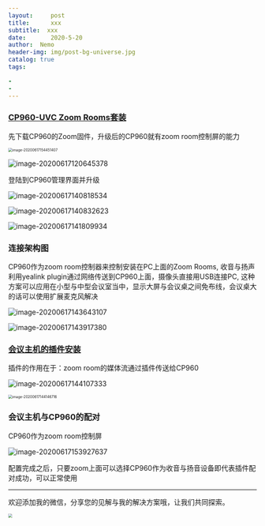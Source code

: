 ```yaml
---
layout:     post
title:      xxx
subtitle:  xxx
date:       2020-5-20
author:  Nemo
header-img: img/post-bg-universe.jpg
catalog: true
tags:

- 
- 
---
```




### [CP960-UVC Zoom Rooms套装](http://support.yealink.com/documentFront/forwardToDocumentDetailPage?documentId=303)

先下载CP960的Zoom固件，升级后的CP960就有zoom room控制屏的能力

<img src="https://cdn.jsdelivr.net/gh/tangx007/tangx007.github.io/img/image-20200617154451407.png" alt="image-20200617154451407" style="zoom:50%;" />

![image-20200617120645378](https://cdn.jsdelivr.net/gh/tangx007/tangx007.github.io/img/image-20200617120645378.png)

登陆到CP960管理界面并升级

![image-20200617140818534](https://cdn.jsdelivr.net/gh/tangx007/tangx007.github.io/img/image-20200617140818534.png)

![image-20200617140832623](https://cdn.jsdelivr.net/gh/tangx007/tangx007.github.io/img/image-20200617140832623.png)

![image-20200617141809934](https://cdn.jsdelivr.net/gh/tangx007/tangx007.github.io/img/image-20200617141809934.png)

### 连接架构图

CP960作为zoom room控制器来控制安装在PC上面的Zoom Rooms, 收音与扬声利用yealink  plugin通过网络传送到CP960上面，摄像头直接用USB连接PC, 这种方案可以应用在小型与中型会议室当中，显示大屏与会议桌之间免布线，会议桌大的话可以使用扩展麦克风解决

![image-20200617143643107](https://cdn.jsdelivr.net/gh/tangx007/tangx007.github.io/img/image-20200617143643107.png)

![image-20200617143917380](https://cdn.jsdelivr.net/gh/tangx007/tangx007.github.io/img/image-20200617143917380.png)

### [会议主机的插件安装](http://support.yealink.com/forward2download?path=ZIjHOJbWuW/DFrGTLnGypjZRKhDplusSymbolXJQ4Ql5i4/5u8gHT7gvdwO4Z0BnJLG3uL/hnpP04wC2LRhfdw7iHWIy6MwV48yXEdqKGBxsEMsrBEcI5p8STN3VrmIFbHeeSjZBG3u44sYtpJMe7l4hQr6Ii3A==)

插件的作用在于：zoom room的媒体流通过插件传送给CP960

![image-20200617144107333](https://cdn.jsdelivr.net/gh/tangx007/tangx007.github.io/img/image-20200617144107333.png)

<img src="https://cdn.jsdelivr.net/gh/tangx007/tangx007.github.io/img/image-20200617144146716.png" alt="image-20200617144146716" style="zoom:50%;" />

### 会议主机与CP960的配对

CP960作为zoom room控制屏

![image-20200617153927637](https://cdn.jsdelivr.net/gh/tangx007/tangx007.github.io/img/image-20200617153927637.png)

配置完成之后，只要zoom上面可以选择CP960作为收音与扬音设备即代表插件配对成功，可以正常使用

------

欢迎添加我的微信，分享您的见解与我的解决方案哦，让我们共同探索。

<img src="https://cdn.jsdelivr.net/gh/tangx007/tangx007.github.io/img/nemo-qrcode.jpg" style="zoom:50%;" />